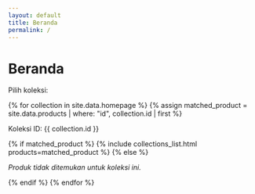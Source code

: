 ```yaml
---
layout: default
title: Beranda
permalink: /
---
```


<h1>Beranda</h1>
<p>Pilih koleksi:</p>

{% for collection in site.data.homepage %}
  {% assign matched_product = site.data.products | where: "id", collection.id | first %}
  
  <p>Koleksi ID: {{ collection.id }}</p>

  {% if matched_product %}
    {% include collections_list.html products=matched_product %}
  {% else %}
    <p><em>Produk tidak ditemukan untuk koleksi ini.</em></p>
  {% endif %}
{% endfor %}
